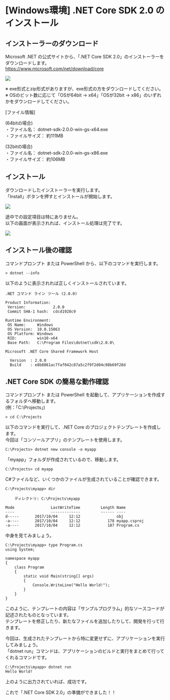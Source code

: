 # [Windows環境] .NET Core SDK 2.0 のインストール

## インストーラーのダウンロード

Microsoft .NET の公式サイトから、「.NET Core SDK 2.0」のインストーラーをダウンロードします。  
<https://www.microsoft.com/net/download/core>

![](./images/dotnetcore20sdk_download_01.png)

※ exe形式とzip形式がありますが、exe形式の方をダウンロードしてください。  
※ OSのビット数に応じて「OSが64bit → x64」「OSが32bit → x86」のいずれかをダウンロードしてください。

[ファイル情報]

(64bitの場合)  
・ファイル名： dotnet-sdk-2.0.0-win-gs-x64.exe  
・ファイルサイズ： 約111MB

(32bitの場合)  
・ファイル名： dotnet-sdk-2.0.0-win-gs-x86.exe  
・ファイルサイズ： 約106MB


## インストール

ダウンロードしたインストーラーを実行します。  
「Install」ボタンを押すとインストールが開始します。

![](./images/dotnetcore20sdk_install_01.png)

途中での設定項目は特にありません。  
以下の画面が表示されれば、インストール処理は完了です。

![](./images/dotnetcore20sdk_install_02.png)


## インストール後の確認

コマンドプロンプト または PowerShell から、以下のコマンドを実行します。

```
> dotnet --info
```

以下のように表示されれば正しくインストールされています。

```
.NET コマンド ライン ツール (2.0.0)

Product Information:
 Version:            2.0.0
 Commit SHA-1 hash:  cdcd1928c9

Runtime Environment:
 OS Name:     Windows
 OS Version:  10.0.15063
 OS Platform: Windows
 RID:         win10-x64
 Base Path:   C:\Program Files\dotnet\sdk\2.0.0\

Microsoft .NET Core Shared Framework Host

  Version  : 2.0.0
  Build    : e8b8861ac7faf042c87a5c2f9f2d04c98b69f28d
```


## .NET Core SDK の簡易な動作確認

コマンドプロンプト または PowerShell を起動して、アプリケーションを作成するフォルダへ移動します。  
(例：「C:\Projects」)

```
> cd C:\Projects
```

以下のコマンドを実行して、.NET Core のプロジェクトテンプレートを作成します。  
今回は「コンソールアプリ」のテンプレートを使用します。

```
C:\Projects> dotnet new console -o myapp
```

「myapp」フォルダが作成されているので、移動します。

```
C:\Projects> cd myapp
```

C#ファイルなど、いくつかのファイルが生成されていることが確認できます。

```
C:\Projects\myapp> dir

    ディレクトリ: C:\Projects\myapp

Mode                LastWriteTime         Length Name
----                -------------         ------ ----
d-----       2017/10/04     12:12                obj
-a----       2017/10/04     12:12            178 myapp.csproj
-a----       2017/10/04     12:12            187 Program.cs
```

中身を見てみましょう。

```
C:\Projects\myapp> type Program.cs
using System;

namespace myapp
{
    class Program
    {
        static void Main(string[] args)
        {
            Console.WriteLine("Hello World!");
        }
    }
}
```

このように、テンプレートの内容は「サンプルプログラム」的なソースコードが記述されたものとなっています。  
テンプレートを修正したり、新たなファイルを追加したりして、開発を行って行きます。

今回は、生成されたテンプレートから特に変更せずに、アプリケーションを実行してみましょう。  
「dotnet run」コマンドは、アプリケーションのビルドと実行をまとめて行ってくれるコマンドです。

```
C:\Projects\myapp> dotnet run
Hello World!
```

上のように出力されていれば、成功です。

これで「.NET Core SDK 2.0」の準備ができました！！

